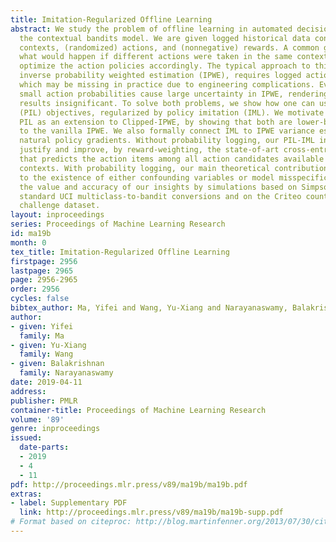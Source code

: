 ```yaml
---
title: Imitation-Regularized Offline Learning
abstract: We study the problem of offline learning in automated decision systems under
  the contextual bandits model. We are given logged historical data consisting of
  contexts, (randomized) actions, and (nonnegative) rewards. A common goal is to evaluate
  what would happen if different actions were taken in the same contexts, so as to
  optimize the action policies accordingly. The typical approach to this problem,
  inverse probability weighted estimation (IPWE), requires logged action probabilities,
  which may be missing in practice due to engineering complications. Even when available,
  small action probabilities cause large uncertainty in IPWE, rendering the corresponding
  results insignificant. To solve both problems, we show how one can use policy improvement
  (PIL) objectives, regularized by policy imitation (IML). We motivate and analyze
  PIL as an extension to Clipped-IPWE, by showing that both are lower-bound surrogates
  to the vanilla IPWE. We also formally connect IML to IPWE variance estimation and
  natural policy gradients. Without probability logging, our PIL-IML interpretations
  justify and improve, by reward-weighting, the state-of-art cross-entropy (CE) loss
  that predicts the action items among all action candidates available in the same
  contexts. With probability logging, our main theoretical contribution connects IML-underfitting
  to the existence of either confounding variables or model misspecification. We show
  the value and accuracy of our insights by simulations based on Simpson’s paradox,
  standard UCI multiclass-to-bandit conversions and on the Criteo counterfactual analysis
  challenge dataset.
layout: inproceedings
series: Proceedings of Machine Learning Research
id: ma19b
month: 0
tex_title: Imitation-Regularized Offline Learning
firstpage: 2956
lastpage: 2965
page: 2956-2965
order: 2956
cycles: false
bibtex_author: Ma, Yifei and Wang, Yu-Xiang and Narayanaswamy, Balakrishnan
author:
- given: Yifei
  family: Ma
- given: Yu-Xiang
  family: Wang
- given: Balakrishnan
  family: Narayanaswamy
date: 2019-04-11
address: 
publisher: PMLR
container-title: Proceedings of Machine Learning Research
volume: '89'
genre: inproceedings
issued:
  date-parts:
  - 2019
  - 4
  - 11
pdf: http://proceedings.mlr.press/v89/ma19b/ma19b.pdf
extras:
- label: Supplementary PDF
  link: http://proceedings.mlr.press/v89/ma19b/ma19b-supp.pdf
# Format based on citeproc: http://blog.martinfenner.org/2013/07/30/citeproc-yaml-for-bibliographies/
---
```

